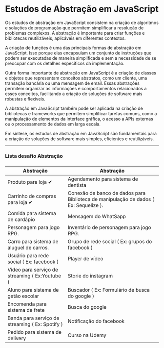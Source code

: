 # Estudos de Abstração em JavaScript

Os estudos de abstração em JavaScript consistem na criação de algoritmos e soluções de programação que permitem simplificar a resolução de problemas complexos. A abstração é importante para criar funções e bibliotecas reutilizáveis, aplicáveis em diferentes contextos.

A criação de funções é uma das principais formas de abstração em JavaScript. Isso porque elas encapsulam um conjunto de instruções que podem ser executadas de maneira simplificada e sem a necessidade de se preocupar com os detalhes específicos da implementação.

Outra forma importante de abstração em JavaScript é a criação de classes e objetos que representam conceitos abstratos, como um cliente, uma transação bancária ou uma mensagem de email. Essas abstrações permitem organizar as informações e comportamentos relacionados a esses conceitos, facilitando a criação de soluções de software mais robustas e flexíveis.

A abstração em JavaScript também pode ser aplicada na criação de bibliotecas e frameworks que permitem simplificar tarefas comuns, como a manipulação de elementos da interface gráfica, o acesso a APIs externas ou o processamento de dados em larga escala.

Em síntese, os estudos de abstração em JavaScript são fundamentais para a criação de soluções de software mais simples, eficientes e reutilizáveis.

---
### Lista desafio Abstração <h3>

Abstração    | Abstração 
--------- | ------
Produto para loja ✔ | Agendamento para sistema de dentista
Carrinho de compras para loja ✔ | Conexão de banco de dados para Biblioteca de manipulação de dados ( Ex: Sequelize ).
Comida para sistema de cardápio | Mensagem do WhatSapp
Personagem para jogo RPG. | Inventário de personagem para jogo RPG.
Carro para sistema de aluguel de carros. | Grupo de rede social ( Ex: grupos do facebook )
Usuário para rede social ( Ex: facebook ) | Player de vídeo
Vídeo para serviço de streaming ( Ex:Youtube ) | Storie do instagram
Aluno para sistema de getão escolar | Buscador ( Ex: Formulário de busca do google )
Encomenda para sistema de frete | Busca do google
Banda para serviço de streaming ( Ex: Spotify ) | Notificação do facebook
Pedido para sistema de delivery | Curso na Udemy

